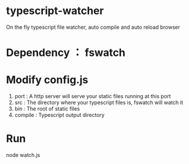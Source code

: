 # typescript-watcher
On the fly typescript file watcher, auto compile and auto reload browser

# Dependency ： fswatch

# Modify config.js  
 1. port : A http server will serve your static files running at this port  
 2. src : The directory where your typescript files is, fswatch will watch it  
 3. bin : The root of static files  
 4. compile : Typescript output directory    
# Run   
  node watch.js
